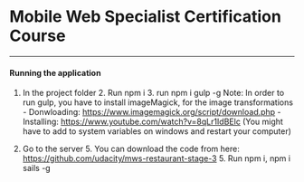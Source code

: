 # Mobile Web Specialist Certification Course
---

#### Running the application

1. In the project folder
    2. Run npm i
    3. run npm i gulp -g
    Note: In order to run gulp, you have to install imageMagick, for the image transformations
        - Donwloading: https://www.imagemagick.org/script/download.php
        - Installing:  https://www.youtube.com/watch?v=8qLr1IdBElc
        (You might have to add to system variables on windows and restart your computer)

4. Go to the server
    5. You can download the code from here: https://github.com/udacity/mws-restaurant-stage-3
    5. Run npm i,  npm i sails -g

    




